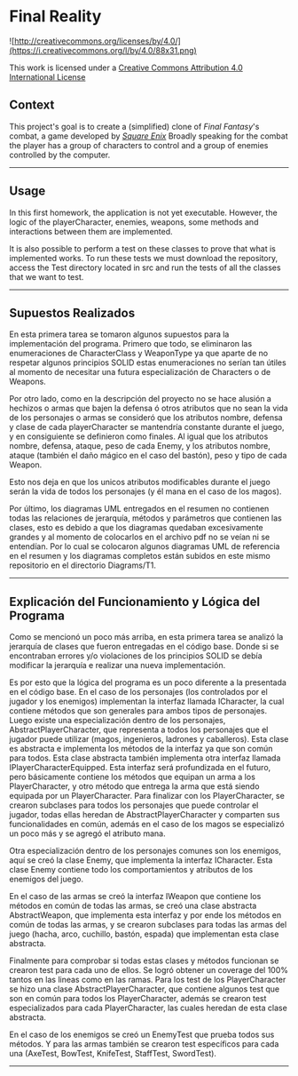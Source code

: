 Final Reality
=============

![http://creativecommons.org/licenses/by/4.0/](https://i.creativecommons.org/l/by/4.0/88x31.png)

This work is licensed under a 
[Creative Commons Attribution 4.0 International License](http://creativecommons.org/licenses/by/4.0/)

Context
-------

This project's goal is to create a (simplified) clone of _Final Fantasy_'s combat, a game developed
by [_Square Enix_](https://www.square-enix.com)
Broadly speaking for the combat the player has a group of characters to control and a group of 
enemies controlled by the computer.

---

Usage
-------

In this first homework, the application is not yet executable. 
However, the logic of the playerCharacter, enemies, weapons, some methods 
and interactions between them are implemented. 

It is also possible to perform a test on these classes to prove that what is implemented works.
To run these tests we must download the repository, access the Test directory located in src
and run the tests of all the classes that we want to test.

---

Supuestos Realizados
-------

En esta primera tarea se tomaron algunos supuestos para la implementación del programa. 
Primero que todo, se eliminaron las enumeraciones de CharacterClass y WeaponType ya que aparte de no respetar
algunos principios SOLID estas enumeraciones no serían tan útiles al momento de necesitar una futura especialización 
de Characters o de Weapons.

Por otro lado, como en la descripción del proyecto no se hace alusión a hechizos o armas que bajen la defensa ó otros atributos
que no sean la vida de los personajes o armas se consideró que los atributos nombre, defensa y clase de cada playerCharacter se mantendría 
constante durante el juego, y en consiguiente se definieron como finales. 
Al igual que los atributos nombre, defensa, ataque, peso de cada Enemy, y los atributos nombre, ataque 
(también el daño mágico en el caso del bastón), peso y tipo de cada Weapon.

Esto nos deja en que los unicos atributos modificables durante el juego serán la vida de todos los personajes 
(y él mana en el caso de los magos).

Por último, los diagramas UML entregados en el resumen no contienen todas las relaciones de jerarquía, métodos y parámetros
que contienen las clases, esto es debido a que los diagramas quedaban excesivamente grandes y al momento de colocarlos
en el archivo pdf no se veían ni se entendían. Por lo cual se colocaron algunos diagramas UML de referencia en el resumen
y los diagramas completos están subidos en este mismo repositorio en el directorio Diagrams/T1.

---

Explicación del Funcionamiento y Lógica del Programa
-------

Como se mencionó un poco más arriba, en esta primera tarea se analizó la jerarquía de clases que fueron entregadas en el código base.
Donde si se encontraban errores y/o violaciones de los principios SOLID se debía modificar la jerarquía e realizar una nueva implementación.

Es por esto que la lógica del programa es un poco diferente a la presentada en el código base. En el caso de los personajes 
(los controlados por el jugador y los enemigos) implementan la interfaz llamada ICharacter, la cual contiene métodos que son generales 
para ambos tipos de personajes. Luego existe una especialización dentro de los personajes, AbstractPlayerCharacter, que representa
a todos los personajes que el jugador puede utilizar (magos, ingenieros, ladrones y caballeros). Esta clase es abstracta e implementa
los métodos de la interfaz ya que son común para todos. Esta clase abstracta también implementa otra interfaz llamada IPlayerCharacterEquipped.
Esta interfaz será profundizada en el futuro, pero básicamente contiene los métodos que equipan un arma a los PlayerCharacter, y otro 
método que entrega la arma que está siendo equipada por un PlayerCharacter. Para finalizar con los PlayerCharacter, se crearon subclases
para todos los personajes que puede controlar el jugador, todas ellas heredan de AbstractPlayerCharacter y comparten sus funcionalidades
en común, además en el caso de los magos se especializó un poco más y se agregó el atributo mana.

Otra especialización dentro de los personajes comunes son los enemigos, aquí se creó la clase Enemy, que implementa la interfaz ICharacter.
Esta clase Enemy contiene todo los comportamientos y atributos de los enemigos del juego.

En el caso de las armas se creó la interfaz IWeapon que contiene los métodos en común de todas las armas, se creó una clase
abstracta AbstractWeapon, que implementa esta interfaz y por ende los métodos en común de todas las armas, y se crearon subclases 
para todas las armas del juego (hacha, arco, cuchillo, bastón, espada) que implementan esta clase abstracta.

Finalmente para comprobar si todas estas clases y métodos funcionan se crearon test para cada uno de ellos. Se logró obtener un coverage
del 100% tantos en las lineas como en las ramas. Para los test de los PlayerCharacter se hizo una clase AbstractPlayerCharacter, que contiene
algunos test que son en común para todos los PlayerCharacter, además se crearon test especializados para cada PlayerCharacter, las cuales
heredan de esta clase abstracta.

En el caso de los enemigos se creó un EnemyTest que prueba todos sus métodos. Y para las armas también se crearon test específicos para cada
una (AxeTest, BowTest, KnifeTest, StaffTest, SwordTest).

---
